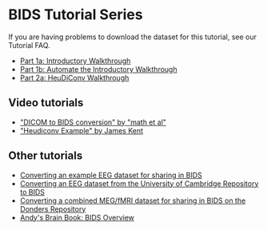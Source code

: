# BIDS Tutorial Series

<!-- TODO add internal link -->
If you are having problems to download the dataset for this tutorial, see our Tutorial FAQ.

-   [Part 1a: Introductory Walkthrough](http://reproducibility.stanford.edu/bids-tutorial-series-part-1a/)
-   [Part 1b: Automate the Introductory Walkthrough](http://reproducibility.stanford.edu/bids-tutorial-series-part-1b/)
-   [Part 2a: HeuDiConv Walkthrough](http://reproducibility.stanford.edu/bids-tutorial-series-part-2a/)

## Video tutorials

-   ["DICOM to BIDS conversion" by "math et al"](https://www.youtube.com/watch?v=pAv9WuyyF3g)
-   ["Heudiconv Example" by James Kent](https://www.youtube.com/watch?v=O1kZAuR7E00)

## Other tutorials

-   [Converting an example EEG dataset for sharing in BIDS](http://www.fieldtriptoolbox.org/example/bids_eeg/)
-   [Converting an EEG dataset from the University of Cambridge Repository to BIDS](http://www.fieldtriptoolbox.org/workshop/madrid2019/bids_sedation/)
-   [Converting a combined MEG/fMRI dataset for sharing in BIDS on the Donders Repository](http://www.fieldtriptoolbox.org/example/bids_mous/)
-   [Andy's Brain Book: BIDS Overview](https://andysbrainbook.readthedocs.io/en/latest/OpenScience/OS/BIDS_Overview.html)

